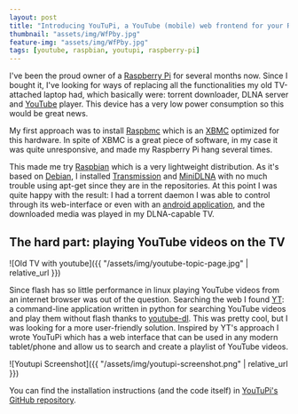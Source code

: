 ```yaml
---
layout: post
title: "Introducing YouTuPi, a YouTube (mobile) web frontend for your Raspberry Pi"
thumbnail: "assets/img/WfPby.jpg"
feature-img: "assets/img/WfPby.jpg"
tags: [youtube, raspbian, youtupi, raspberry-pi]
---
```


I've been the proud owner of a [Raspberry Pi](http://www.raspberrypi.org/) for several months now. Since I bought it, I've looking for ways of replacing all the functionalities my old TV-attached laptop had, which basically were: torrent downloader, DLNA server and [YouTube](http://www.youtube.com/) player. This device has a very low power consumption so this would be great news.

My first approach was to install [Raspbmc](http://www.raspbmc.com/) which is an [XBMC](http://xbmc.org/) optimized for this hardware. In spite of  XBMC is a great piece of software, in my case it was quite unresponsive, and made my Raspberry Pi hang several times.

This made me try [Raspbian](http://www.raspbian.org/) which is a very lightweight distribution. As it's based on [Debian](http://www.debian.org/), I installed [Transmission](http://www.transmissionbt.com/) and [MiniDLNA](http://minidlna.sourceforge.net/) with no much trouble using apt-get since they are in the repositories. At this point I was quite happy with the result: I had a torrent daemon I was able to control through its web-interface or even with an [android application](https://play.google.com/store/apps/details?id=com.neogb.rtac), and the downloaded media was played in my DLNA-capable TV.

## The hard part: playing YouTube videos on the TV

![Old TV with youtube]({{ "/assets/img/youtube-topic-page.jpg" | relative_url }})

Since flash has so little performance in linux playing YouTube videos from an internet browser was out of the question. Searching the web I found [YT](http://www.raspberrypi.org/phpBB3/viewtopic.php?t=8157): a command-line application written in python for searching YouTube videos and play them without flash thanks to [youtube-dl](http://rg3.github.com/youtube-dl/). This was pretty cool, but I was looking for a more user-friendly solution. Inspired by YT's approach I wrote YouTuPi which has a web interface that can be used in any modern tablet/phone and allow us to search and create a playlist of YouTube videos.

![Youtupi Screenshot]({{ "/assets/img/youtupi-screenshot.png" | relative_url }})

You can find the installation instructions (and the code itself) in [YouTuPi's GitHub repository](https://github.com/kktuax/youtupi).
